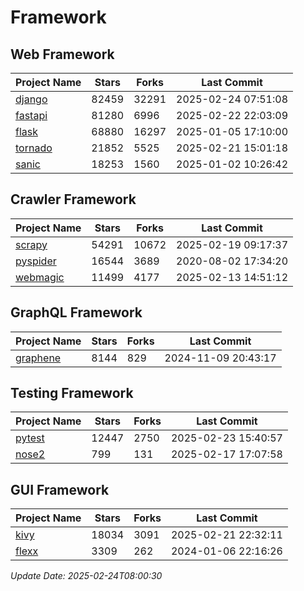 # Framework

## Web Framework
| Project Name | Stars | Forks | Last Commit |
| ------------ | ----- | ----- | ----------- |
| [django](https://github.com/django/django) | 82459 | 32291 | 2025-02-24 07:51:08 |
| [fastapi](https://github.com/fastapi/fastapi) | 81280 | 6996 | 2025-02-22 22:03:09 |
| [flask](https://github.com/pallets/flask) | 68880 | 16297 | 2025-01-05 17:10:00 |
| [tornado](https://github.com/tornadoweb/tornado) | 21852 | 5525 | 2025-02-21 15:01:18 |
| [sanic](https://github.com/sanic-org/sanic) | 18253 | 1560 | 2025-01-02 10:26:42 |

## Crawler Framework
| Project Name | Stars | Forks | Last Commit |
| ------------ | ----- | ----- | ----------- |
| [scrapy](https://github.com/scrapy/scrapy) | 54291 | 10672 | 2025-02-19 09:17:37 |
| [pyspider](https://github.com/binux/pyspider) | 16544 | 3689 | 2020-08-02 17:34:20 |
| [webmagic](https://github.com/code4craft/webmagic) | 11499 | 4177 | 2025-02-13 14:51:12 |

## GraphQL Framework
| Project Name | Stars | Forks | Last Commit |
| ------------ | ----- | ----- | ----------- |
| [graphene](https://github.com/graphql-python/graphene) | 8144 | 829 | 2024-11-09 20:43:17 |

## Testing Framework
| Project Name | Stars | Forks | Last Commit |
| ------------ | ----- | ----- | ----------- |
| [pytest](https://github.com/pytest-dev/pytest) | 12447 | 2750 | 2025-02-23 15:40:57 |
| [nose2](https://github.com/nose-devs/nose2) | 799 | 131 | 2025-02-17 17:07:58 |

## GUI Framework
| Project Name | Stars | Forks | Last Commit |
| ------------ | ----- | ----- | ----------- |
| [kivy](https://github.com/kivy/kivy) | 18034 | 3091 | 2025-02-21 22:32:11 |
| [flexx](https://github.com/flexxui/flexx) | 3309 | 262 | 2024-01-06 22:16:26 |

*Update Date: 2025-02-24T08:00:30*